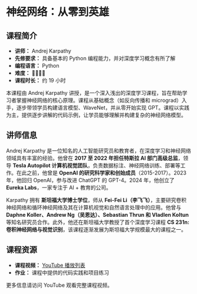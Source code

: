 # 神经网络：从零到英雄  

## 课程简介  

- **讲师：** Andrej Karpathy  
- **先修要求：** 具备基本的 Python 编程能力，并对深度学习概念有所了解  
- **编程语言：** Python  
- **难度：** 🌟🌟🌟🌟  
- **课程时长：** 约 19 小时  

本课程由 Andrej Karpathy 讲授，是一个深入浅出的深度学习课程，旨在帮助学习者掌握神经网络的核心原理。课程从基础概念（如反向传播和 micrograd）入手，逐步带领学员构建语言模型、WaveNet，并从零开始实现 GPT。课程以实践为主，提供逐步讲解的代码示例，让学员能够理解并构建复杂的神经网络模型。  

## 讲师信息  

Andrej Karpathy 是一位知名的人工智能研究员和教育者，在深度学习和神经网络领域具有丰富的经验。他曾在 **2017 至 2022 年担任特斯拉 AI 部门高级总监**，领导 **Tesla Autopilot 计算机视觉团队**，负责数据标注、神经网络训练、部署等工作。在此之前，他曾是 **OpenAI 的研究科学家和创始成员**（2015-2017）。2023 年，他回归 OpenAI，参与改进 ChatGPT 的 GPT-4。2024 年，他创立了 **Eureka Labs**，一家专注于 AI + 教育的公司。  

Karpathy 拥有 **斯坦福大学博士学位**，师从 **Fei-Fei Li（李飞飞）**，主要研究卷积神经网络和循环神经网络及其在计算机视觉和自然语言处理中的应用。他曾与 **Daphne Koller、Andrew Ng（吴恩达）、Sebastian Thrun 和 Vladlen Koltun** 等知名研究员合作。此外，他还在斯坦福大学教授了首个深度学习课程 **CS 231n: 卷积神经网络与视觉识别**，该课程逐渐发展为斯坦福大学规模最大的课程之一。  

## 课程资源  

- **课程视频：** [YouTube 播放列表](https://www.youtube.com/watch?v=VMj-3S1tku0&list=PLAqhIrjkxbuWI23v9cThsA9GvCAUhRvKZ)  
- **作业：** 课程中提供的代码实践和项目练习  

更多信息请访问 YouTube 观看完整课程视频。  
